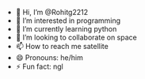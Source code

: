 - 👋 Hi, I’m @Rohitg2212
- 👀 I’m interested in programming
- 🌱 I’m currently learning python
- 💞️ I’m looking to collaborate on space
- 📫 How to reach me satellite
- 😄 Pronouns: he/him
- ⚡ Fun fact: ngl

<!---
Rohitg2212/Rohitg2212 is a ✨ special ✨ repository because its `README.md` (this file) appears on your GitHub profile.
You can click the Preview link to take a look at your changes.
--->
